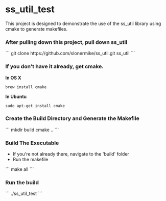 # ss_util_test

This project is designed to demonstrate the use of the ss_util library using cmake to generate makefiles.

<h3>After pulling down this project, pull down ss_util</h3>
```
git clone https://github.com/slonermike/ss_util.git ss_util
```

<h3>If you don't have it already, get cmake.</h3>

<b>In OS X</b>
```
brew install cmake
```
<b>In Ubuntu</b>
```
sudo apt-get install cmake
```

<h3>Create the Build Directory and Generate the Makefile</h3>
```
mkdir build
cmake ..
```

<h3>Build The Executable</h3>
<ul>
  <li>If you're not already there, navigate to the 'build' folder</li>
  <li>Run the makefile</li>
</ul>
```
make all
```

<h3>Run the build</h3>
```
./ss_util_test
```